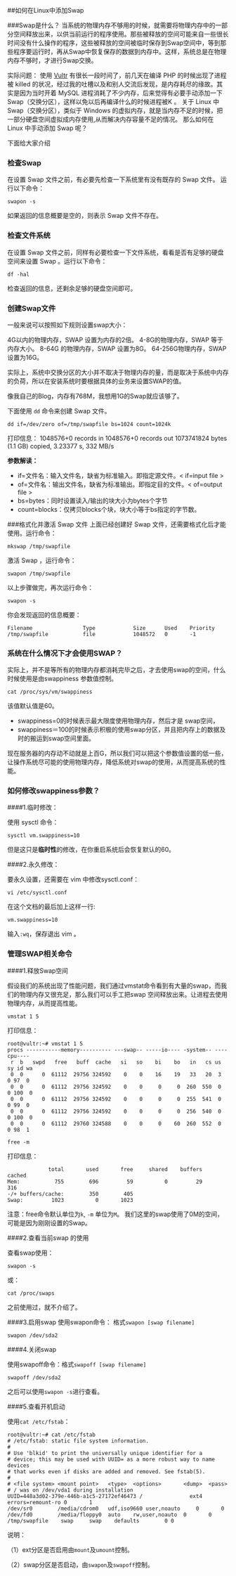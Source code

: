 ##如何在Linux中添加Swap

###Swap是什么？
当系统的物理内存不够用的时候，就需要将物理内存中的一部分空间释放出来，以供当前运行的程序使用。那些被释放的空间可能来自一些很长时间没有什么操作的程序，这些被释放的空间被临时保存到Swap空间中，等到那些程序要运行时，再从Swap中恢复保存的数据到内存中。这样，系统总是在物理内存不够时，才进行Swap交换。

实际问题：
使用 [Vultr](http://www.vultr.com/?ref=6862890) 有很长一段时间了，前几天在编译 PHP 的时候出现了进程被 killed 的状况，经过我的吐槽以及和别人交流后发现，是内存耗尽的缘故。其实是因为当时开着 MySQL 进程消耗了不少内存，后来觉得有必要手动添加一下 Swap（交换分区），这样以免以后再编译什么的时候进程被K 。
关于 Linux 中 Swap（交换分区），类似于 Windows 的虚拟内存，就是当内存不足的时候，把一部分硬盘空间虚拟成内存使用,从而解决内存容量不足的情况。
那么如何在 Linux 中手动添加 Swap 呢？

下面给大家介绍

### 检查Swap
在设置 Swap 文件之前，有必要先检查一下系统里有没有既存的 Swap 文件。
运行以下命令：

    swapon -s

如果返回的信息概要是空的，则表示 Swap 文件不存在。

### 检查文件系统

在设置 Swap 文件之前，同样有必要检查一下文件系统，看看是否有足够的硬盘空间来设置 Swap 。运行以下命令：

    df -hal

检查返回的信息，还剩余足够的硬盘空间即可。

### 创建Swap文件

一般来说可以按照如下规则设置swap大小：

4G以内的物理内存，SWAP 设置为内存的2倍。
4-8G的物理内存，SWAP 等于内存大小。
8-64G 的物理内存，SWAP 设置为8G。
64-256G物理内存，SWAP 设置为16G。

实际上，系统中交换分区的大小并不取决于物理内存的量，而是取决于系统中内存的负荷，所以在安装系统时要根据具体的业务来设置SWAP的值。

像我自己的Blog，内存有768M，我想用1G的Swap就应该够了。

下面使用 `dd` 命令来创建 Swap 文件。

    dd if=/dev/zero of=/tmp/swapfile bs=1024 count=1024k

打印信息：
    1048576+0 records in
    1048576+0 records out
    1073741824 bytes (1.1 GB) copied, 3.23377 s, 332 MB/s

**参数解读：**

* if=文件名：输入文件名，缺省为标准输入。即指定源文件。< if=input file >
* of=文件名：输出文件名，缺省为标准输出。即指定目的文件。< of=output file >
* bs=bytes：同时设置读入/输出的块大小为bytes个字节
* count=blocks：仅拷贝blocks个块，块大小等于bs指定的字节数。

###格式化并激活 Swap 文件
上面已经创建好 Swap 文件，还需要格式化后才能使用。运行命令：

    mkswap /tmp/swapfile

激活 Swap ，运行命令：

    swapon /tmp/swapfile

以上步骤做完，再次运行命令：

    swapon -s

你会发现返回的信息概要：

    Filename                Type            Size      Used    Priority
    /tmp/swapfile           file            1048572   0       -1

### 系统在什么情况下才会使用SWAP？

实际上，并不是等所有的物理内存都消耗完毕之后，才去使用swap的空间，什么时候使用是由swappiness 参数值控制。

    cat /proc/sys/vm/swappiness

该值默认值是60。

* swappiness=0的时候表示最大限度使用物理内存，然后才是 swap空间，
* swappiness＝100的时候表示积极的使用swap分区，并且把内存上的数据及时的搬运到swap空间里面。    

现在服务器的内存动不动就是上百G，所以我们可以把这个参数值设置的低一些，让操作系统尽可能的使用物理内存，降低系统对swap的使用，从而提高系统的性能。

### 如何修改swappiness参数？
####1.临时修改：

使用 sysctl 命令：
    
    sysctl vm.swappiness=10

但是这只是**临时性**的修改，在你重启系统后会恢复默认的60。

####2.永久修改：

要永久设置，还需要在 vim 中修改sysctl.conf：

    vi /etc/sysctl.conf

在这个文档的最后加上这样一行:

    vm.swappiness=10

输入`:wq`，保存退出 vim 。

### 管理SWAP相关命令

####1.释放Swap空间

假设我们的系统出现了性能问题，我们通过vmstat命令看到有大量的swap，而我们的物理内存又很充足，那么我们可以手工把swap 空间释放出来。让进程去使用物理内存，从而提高性能。

    vmstat 1 5

打印信息：

    root@vultr:~# vmstat 1 5
    procs -----------memory---------- ---swap-- -----io---- -system-- ----cpu----
     r  b   swpd   free   buff  cache   si   so    bi    bo   in   cs us sy id wa
     0  0      0  61112  29756 324592    0    0    16    19   33   20  3  0 97  0
     0  0      0  61112  29756 324592    0    0     0     0  260  550  0  0 100  0
     0  0      0  61112  29756 324592    0    0     0     0  255  541  0  0 99  0
     0  0      0  61112  29756 324592    0    0     0     0  256  540  0  0 100  0
     0  0      0  61112  29760 324588    0    0     0    60  260  552  0  0 98  1

    free -m

打印信息：

                 total       used       free     shared    buffers     cached
    Mem:           755        696         59          0         29        316
    -/+ buffers/cache:        350        405
    Swap:         1023          0       1023


注意：free命令默认单位为`k`, `-m` 单位为`M`。 我们这里的swap使用了0M的空间，可能是因为刚刚设置的Swap。

####2.查看当前swap 的使用

查看swap使用：

    swapon -s

或：

    cat /proc/swaps

之前使用过，就不介绍了。

####3.启用swap
使用swapon命令： 格式`swapon [swap filename]`

    swapon /dev/sda2

####4.关闭swap

使用swapoff命令：格式`swapoff [swap filename]`

    swapoff /dev/sda2

之后可以使用`swapon -s`进行查看。

####5.查看开机启动

使用`cat /etc/fstab`：

    root@vultr:~# cat /etc/fstab
    # /etc/fstab: static file system information.
    #
    # Use 'blkid' to print the universally unique identifier for a
    # device; this may be used with UUID= as a more robust way to name devices
    # that works even if disks are added and removed. See fstab(5).
    #
    # <file system> <mount point>   <type>  <options>       <dump>  <pass>
    # / was on /dev/vda1 during installation
    UUID=448a3d02-379e-446b-a1c5-27172ef46473 /               ext4    errors=remount-ro 0       1
    /dev/sr0        /media/cdrom0   udf,iso9660 user,noauto     0       0
    /dev/fd0        /media/floppy0  auto    rw,user,noauto  0       0
    /tmp/swapfile    swap     swap    defaults        0 0

说明：

（1）ext分区是否启用由`mount`及`umount`控制。

（2）swap分区是否启动，由`swapon`及`swapoff`控制。



    

    